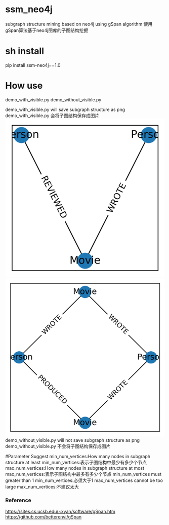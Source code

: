 # ssm_neo4j
subgraph structure mining based on neo4j using gSpan algorithm
使用gSpan算法基于neo4j图库的子图结构挖掘

# sh install
pip install ssm-neo4j==1.0

# How use
demo_with_visible.py
demo_without_visible.py

demo_with_visible.py will save subgraph structure as png
demo_with_visible.py 会将子图结构保存成图片
![avatar](./png/1.png)![avatar](./png/2.png)
demo_without_visible.py will not save subgraph structure as png
demo_without_visible.py 不会将子图结构保存成图片

#Parameter Suggest
min_num_vertices:How many nodes in subgraph structure at least
min_num_vertices:表示子图结构中最少有多少个节点
max_num_vertices:How many nodes in subgraph structure at most
max_num_vertices:表示子图结构中最多有多少个节点
min_num_vertices must greater than 1
min_num_vertices:必须大于1
max_num_vertices cannot be too large
max_num_vertices:不建议太大

### Reference
https://sites.cs.ucsb.edu/~xyan/software/gSpan.htm
https://github.com/betterenvi/gSpan


